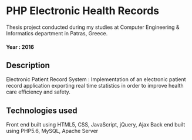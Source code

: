 # PHP Electronic Health Records

Thesis project conducted during my studies at Computer Engineering & Informatics department in Patras, Greece.
#### Year : 2016

## Description

Electronic Patient Record System : Implementation of an electronic patient record application exporting real time statistics in order to improve health care efficiency and safety.

## Technologies used
Front end built using HTML5, CSS, JavaScript, jQuery, Ajax
Back end  built using PHP5.6, MySQL, Apache Server




